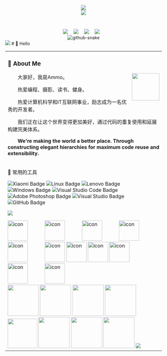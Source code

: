  <!-- dynamic typing effect 动态打字效果 -->

  <div align="center">
    <img src="https://readme-typing-svg.demolab.com?font=Fira+Code&pause=1000&width=435&lines=console.log(%22Hello%2C%20World%22);小何同学祝您今天愉快!&center=true&size=27" />
  </div>


<!-- knock code pictures 敲代码的图片 -->

 <div align="center"> 
    <img src="https://cdn.jsdelivr.net/gh/123hjh321/123hjh321/assets/images/coding.gif" />
</div>


​    <!-- profile logo 个人资料徽标 -->

  <div align="center">
    <a href="https://x.com/ZqlPAM/"><img src="https://img.shields.io/badge/Twitter-推特-blue" /></a>&emsp;
    <a href="https://www.youtube.com/@strongerbrother6779"><img src="https://img.shields.io/badge/YouTube-油管-c32136" /></a>&emsp;
    <a href="https://123hjh321.github.io/"><img src="https://img.shields.io/badge/Website-博客-8c36db" /></a>&emsp;
    <a href="https://space.bilibili.com/651398654/"><img src="https://img.shields.io/badge/Bilibili-B站-ff69b4" /></a>&emsp;
  </div>

<!-- Snake Code Contribution Map 贪吃蛇代码贡献图 -->

 <div align="center">
<picture>
    <source media="(prefers-color-scheme: dark)" srcset="https://cdn.jsdelivr.net/gh/123hjh321/123hjh321/profile-snake-contrib/github-contribution-grid-snake-dark.svg" />
    <source media="(prefers-color-scheme: light)" srcset="https://cdn.jsdelivr.net/gh/123hjh321/123hjh321/profile-snake-contrib/github-contribution-grid-snake.svg" />
    <img alt="github-snake" src="https://cdn.jsdelivr.net/gh/123hjh321/123hjh321/profile-snake-contrib/github-contribution-grid-snake-dark.svg" />
</picture>
</div>

<img src="https://cdn.jsdelivr.net/gh/123hjh321/123hjh321/assets/images/icon.png" />
#  🙋 Hello

<table>
<tr><td>


<!-- About me 关于我 -->

### 🤺 About Me

<img align="right" width="88" src="https://cdn.jsdelivr.net/gh/SerMs/SerMs/assets/images/steven.png" />

<p>&emsp;&emsp;大家好，我是Ammo。</p>
<p>&emsp;&emsp;热爱编程、摄影、读书、健身。</p>
<p>&emsp;&emsp;热爱计算机科学和IT互联网事业，励志成为一名优秀的开发者。</p>
<p>&emsp;&emsp;我们正在让这个世界变得更加美好，通过代码的重复使用和延展构建完美体系。</p>
<p><strong>&emsp;&emsp;We're making the world a better place. Through constructing elegant hierarchies for maximum code reuse and extensibility.</strong></p>

</td></tr>

<tr><td>


🧰 常用的工具

![Xiaomi Badge](https://img.shields.io/badge/Xiaomi-FF6900?logo=xiaomi&logoColor=fff&style=flat)
![Linux Badge](https://img.shields.io/badge/Linux-FCC624?logo=linux&logoColor=000&style=flat)
![Lenovo Badge](https://img.shields.io/badge/Lenovo-E2231A?logo=lenovo&logoColor=fff&style=flat)
![Windows Badge](https://img.shields.io/badge/Windows-0078D6?logo=windows&logoColor=fff&style=flat)
![Visual Studio Code Badge](https://img.shields.io/badge/Visual%20Studio%20Code-007ACC?logo=visualstudiocode&logoColor=fff&style=flat)
![Adobe Photoshop Badge](https://img.shields.io/badge/Adobe%20Photoshop-31A8FF?logo=adobephotoshop&logoColor=fff&style=flat)
![Visual Studio Badge](https://img.shields.io/badge/Visual%20Studio-5C2D91?logo=visualstudio&logoColor=fff&style=flat)
![GitHub Badge](https://img.shields.io/badge/GitHub-181717?logo=github&logoColor=fff&style=flat)

<!-- programming tool icon 编程工具图标 -->
<img src="https://skillicons.dev/icons?i=ps,ai,pr,c,cpp,cs,ts,discord,twitter,mongodb,instagram,idea,git" /><br>

<!-- svg -->
<img src="https://techstack-generator.vercel.app/kubernetes-icon.svg" alt="icon" width="65" style="width: 65px; height: 65px; margin-right: 50px; margin-bottom: 0px;" />
<img src="https://techstack-generator.vercel.app/js-icon.svg" alt="icon" width="65" style="width: 65px; height: 65px; margin-right: 50px; margin-bottom: 0px;" />
<img src="https://techstack-generator.vercel.app/mysql-icon.svg" alt="icon" width="65" style="width: 65px; height: 65px; margin-right: 50px; margin-bottom: 0px;" />
<img src="https://techstack-generator.vercel.app/webpack-icon.svg" alt="icon" width="65" style="width: 65px; height: 65px; margin-right: 0px; margin-bottom: 0px;" />
<img src="https://techstack-generator.vercel.app/docker-icon.svg" alt="icon" width="65" style="width: 65px; height: 65px; margin-right: 50px; margin-bottom: 0px;" /> 
<img src="https://techstack-generator.vercel.app/redux-icon.svg" alt="icon" width="65" style="width: 65px; height: 65px; margin-right: 0px; margin-bottom: 0px;" />
<img src="https://techstack-generator.vercel.app/java-icon.svg" alt="icon" width="65" style="width: 65px; height: 65px; margin-right: 0px; margin-bottom: 0px;" />
<img src="https://techstack-generator.vercel.app/eslint-icon.svg" alt="icon" width="65" style="width: 65px; height: 65px; margin-right: 0px; margin-bottom: 0px;" />
<img src="https://techstack-generator.vercel.app/aws-icon.svg" alt="icon" width="65" style="width: 65px; height: 65px; margin-right: 50px; margin-bottom: 0px;" />
<img src="https://techstack-generator.vercel.app/ts-icon.svg" alt="icon" width="65" style="width: 65px; height: 65px; margin-right: 50px; margin-bottom: 0px;" />
<img src="https://techstack-generator.vercel.app/nginx-icon.svg" alt="icon" width="65" style="width: 65px; height: 65px; margin-right: 50px; margin-bottom: 0px;" /><br>

<!-- gif -->
<img height="100" width="100" src="https://cdn.jsdelivr.net/gh/SerMs/SerMs/assets/images/html.webp">
<img height="100" width="100" src="https://cdn.jsdelivr.net/gh/SerMs/SerMs/assets/images/cssgif.webp">
<img height="100" width="100" src="https://cdn.jsdelivr.net/gh/SerMs/SerMs/assets/images/vscode.webp">
<img height="100" width="100" src="https://cdn.jsdelivr.net/gh/SerMs/SerMs/assets/images/react.webp">
<img height="95" width="95" src="https://cdn.jsdelivr.net/gh/SerMs/SerMs/assets/images/vue.webp">
<img height="100" width="100" src="https://cdn.jsdelivr.net/gh/SerMs/SerMs/assets/images/python.webp">
<img height="100" width="100" src="https://cdn.jsdelivr.net/gh/SerMs/SerMs/assets/images/js.webp">
<img height="100" width="100" src="https://cdn.jsdelivr.net/gh/SerMs/SerMs/assets/images/github.webp"></div>

<!-- just img 图片 -->
<img src="https://cdn.jsdelivr.net/gh/123hjh321/123hjh321/assets/images/rocket.png"/>

